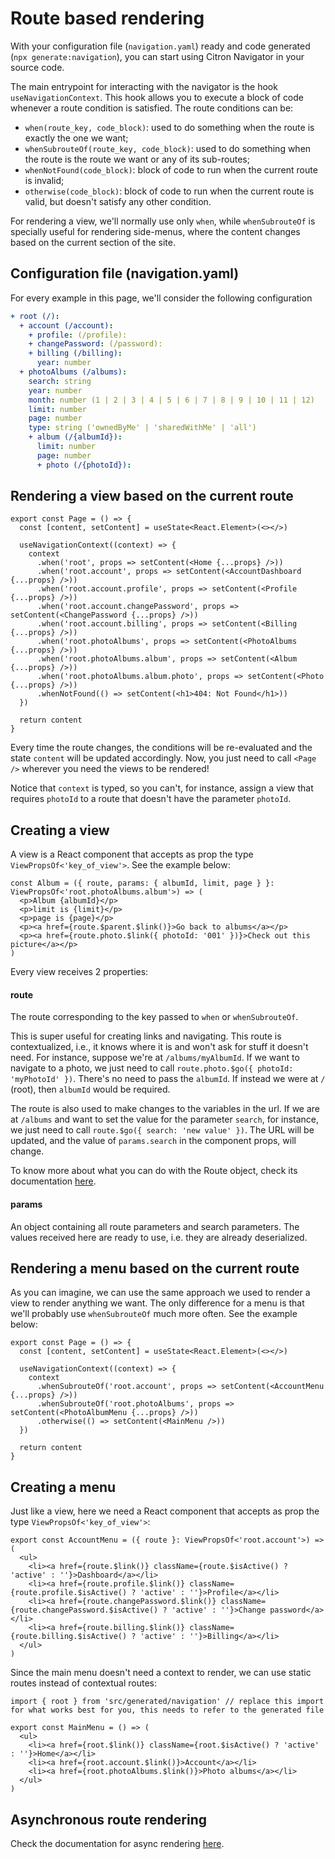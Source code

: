 # Route based rendering
With your configuration file (`navigation.yaml`) ready and code generated (`npx generate:navigation`), you can start using Citron Navigator
in your source code.

The main entrypoint for interacting with the navigator is the hook `useNavigationContext`. This hook allows you to execute a block of code
whenever a route condition is satisfied. The route conditions can be:

- `when(route_key, code_block)`: used to do something when the route is exactly the one we want;
- `whenSubrouteOf(route_key, code_block)`: used to do something when the route is the route we want or any of its sub-routes;
- `whenNotFound(code_block)`: block of code to run when the current route is invalid;
- `otherwise(code_block)`: block of code to run when the current route is valid, but doesn't satisfy any other condition.

For rendering a view, we'll normally use only `when`, while `whenSubrouteOf` is specially useful for rendering side-menus, where the content
changes based on the current section of the site.

## Configuration file (navigation.yaml)
For every example in this page, we'll consider the following configuration

```yaml
+ root (/):
  + account (/account):
    + profile: (/profile):
    + changePassword: (/password):
    + billing (/billing):
      year: number
  + photoAlbums (/albums):
    search: string
    year: number
    month: number (1 | 2 | 3 | 4 | 5 | 6 | 7 | 8 | 9 | 10 | 11 | 12)
    limit: number
    page: number
    type: string ('ownedByMe' | 'sharedWithMe' | 'all')
    + album (/{albumId}):
      limit: number
      page: number
      + photo (/{photoId}):
```

## Rendering a view based on the current route
```tsx
export const Page = () => {
  const [content, setContent] = useState<React.Element>(<></>)
  
  useNavigationContext((context) => {
    context
      .when('root', props => setContent(<Home {...props} />))
      .when('root.account', props => setContent(<AccountDashboard {...props} />))
      .when('root.account.profile', props => setContent(<Profile {...props} />))
      .when('root.account.changePassword', props => setContent(<ChangePassword {...props} />))
      .when('root.account.billing', props => setContent(<Billing {...props} />))
      .when('root.photoAlbums', props => setContent(<PhotoAlbums {...props} />))
      .when('root.photoAlbums.album', props => setContent(<Album {...props} />))
      .when('root.photoAlbums.album.photo', props => setContent(<Photo {...props} />))
      .whenNotFound(() => setContent(<h1>404: Not Found</h1>))
  })

  return content
}
```

Every time the route changes, the conditions will be re-evaluated and the state `content` will be updated accordingly. Now, you just need
to call `<Page />` wherever you need the views to be rendered!

Notice that `context` is typed, so you can't, for instance, assign a view that requires `photoId` to a route that doesn't have the parameter
 `photoId`.

## Creating a view
A view is a React component that accepts as prop the type `ViewPropsOf<'key_of_view'>`. See the example below:

```tsx
const Album = ({ route, params: { albumId, limit, page } }: ViewPropsOf<'root.photoAlbums.album'>) => (
  <p>Album {albumId}</p>
  <p>limit is {limit}</p>
  <p>page is {page}</p>
  <p><a href={route.$parent.$link()}>Go back to albums</a></p>
  <p><a href={route.photo.$link({ photoId: '001' })}>Check out this picture</a></p>
)
```

Every view receives 2 properties:

#### route
The route corresponding to the key passed to `when` or `whenSubrouteOf`.

This is super useful for creating links and navigating. This route is contextualized, i.e., it knows where it is and won't ask for stuff it
doesn't need. For instance, suppose we're at `/albums/myAlbumId`. If we want to navigate to a photo, we just need to call
`route.photo.$go({ photoId: 'myPhotoId' })`. There's no need to pass the `albumId`. If instead we were at `/` (root), then `albumId` would
be required.

The route is also used to make changes to the variables in the url. If we are at `/albums` and want to set the value for the parameter
`search`, for instance, we just need to call `route.$go({ search: 'new value' })`. The URL will be updated, and the value of `params.search`
in the component props, will change.

To know more about what you can do with the Route object, check its documentation [here](todo).

#### params
An object containing all route parameters and search parameters. The values received here are ready to use, i.e. they are already
deserialized.

## Rendering a menu based on the current route
As you can imagine, we can use the same approach we used to render a view to render anything we want. The only difference for a menu is that
we'll probably use `whenSubrouteOf` much more often. See the example below:

```tsx
export const Page = () => {
  const [content, setContent] = useState<React.Element>(<></>)
  
  useNavigationContext((context) => {
    context
      .whenSubrouteOf('root.account', props => setContent(<AccountMenu {...props} />))
      .whenSubrouteOf('root.photoAlbums', props => setContent(<PhotoAlbumMenu {...props} />))
      .otherwise(() => setContent(<MainMenu />))
  })

  return content
}
```

## Creating a menu
Just like a view, here we need a React component that accepts as prop the type `ViewPropsOf<'key_of_view'>`:

```tsx
export const AccountMenu = ({ route }: ViewPropsOf<'root.account'>) => (
  <ul>
    <li><a href={route.$link()} className={route.$isActive() ? 'active' : ''}>Dashboard</a></li>
    <li><a href={route.profile.$link()} className={route.profile.$isActive() ? 'active' : ''}>Profile</a></li>
    <li><a href={route.changePassword.$link()} className={route.changePassword.$isActive() ? 'active' : ''}>Change password</a></li>
    <li><a href={route.billing.$link()} className={route.billing.$isActive() ? 'active' : ''}>Billing</a></li>
  </ul>
)
```

Since the main menu doesn't need a context to render, we can use static routes instead of contextual routes:

```tsx
import { root } from 'src/generated/navigation' // replace this import for what works best for you, this needs to refer to the generated file

export const MainMenu = () => (
  <ul>
    <li><a href={root.$link()} className={root.$isActive() ? 'active' : ''}>Home</a></li>
    <li><a href={root.account.$link()}>Account</a></li>
    <li><a href={root.photoAlbums.$link()}>Photo albums</a></li>
  </ul>
)
```

## Asynchronous route rendering
Check the documentation for async rendering [here](todo).
